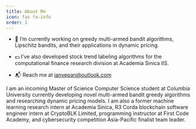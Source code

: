 ```yaml
---
title: About Me
icon: fas fa-info
order: 1
---
```


- 🧪 I’m currently working on greedy multi-armed bandit algorithms, Lipschitz bandits, and their applications in dynamic pricing.

- 💵 I’ve also developed stock trend labeling algorithms for the computational finance research division at Academia Sinica IIS.

- 📬 Reach me at [ianyepan@outlook.com](mailto:ianyepan@outlook.com)

I am an incoming Master of Science Computer Science student at
Columbia University currently developing novel multi-armed bandit
greedy algorithms and researching dynamic pricing models. I am also a
former machine learning research intern at Academia Sinica, R3 Corda
blockchain software engineer intern at CryptoBLK Limited, programming
instructor at First Code Academy, and cybersecurity competition
Asia-Pacific finalist team leader.
